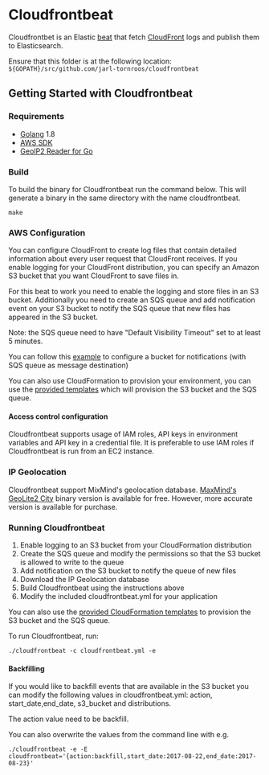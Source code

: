 # Cloudfrontbeat

Cloudfrontbet is an Elastic [beat](https://www.elastic.co/products/beats) that fetch [CloudFront](https://aws.amazon.com/cloudfront/) logs and publish them to Elasticsearch.

Ensure that this folder is at the following location:
`${GOPATH}/src/github.com/jarl-tornroos/cloudfrontbeat`

## Getting Started with Cloudfrontbeat

### Requirements

* [Golang](https://golang.org/dl/) 1.8
* [AWS SDK](https://aws.amazon.com/sdk-for-go/)
* [GeoIP2 Reader for Go](https://github.com/oschwald/geoip2-golang)

### Build

To build the binary for Cloudfrontbeat run the command below. This will generate a binary
in the same directory with the name cloudfrontbeat.

```
make
```

### AWS Configuration

You can configure CloudFront to create log files that contain detailed information about every user request that CloudFront receives. If you enable logging for your CloudFront distribution, you can specify an Amazon S3 bucket that you want CloudFront to save files in.

For this beat to work you need to enable the logging and store files in an S3 bucket. Additionally you need to create an SQS queue and add notification event on your S3 bucket to notify the SQS queue that new files has appeared in the S3 bucket. 

Note: the SQS queue need to have "Default Visibility Timeout" set to at least 5 minutes.

You can follow this [example](http://docs.aws.amazon.com/AmazonS3/latest/dev/ways-to-add-notification-config-to-bucket.html) to configure a bucket for notifications (with SQS queue as message destination)

You can also use CloudFormation to provision your environment, you can use the [provided templates](/cloudformation) which will provision the S3 bucket and the SQS queue.

#### Access control configuration

Cloudfrontbeat supports usage of IAM roles, API keys in environment variables and API key in a credential file. It is preferable to use IAM roles if Cloudfrontbeat is run from an EC2 instance.

### IP Geolocation

Cloudfrontbeat support MixMind's geolocation database. [MaxMind's GeoLite2 City](https://dev.maxmind.com/geoip/geoip2/geolite2/) binary version is available for free. However, more accurate version is available for purchase.

### Running Cloudfrontbeat

1. Enable logging to an S3 bucket from your CloudFormation distribution
2. Create the SQS queue and modify the permissions so that the S3 bucket is allowed to write to the queue
3. Add notification on the S3 bucket to notify the queue of new files
4. Download the IP Geolocation database
5. Build Cloudfrontbeat using the instructions above
6. Modify the included cloudfrontbeat.yml for your application

You can also use the [provided CloudFormation templates](/cloudformation) to provision the S3 bucket and the SQS queue.

To run Cloudfrontbeat, run:

```
./cloudfrontbeat -c cloudfrontbeat.yml -e
```

#### Backfilling

If you would like to backfill events that are available in the S3 bucket you can modify the following values in cloudfrontbeat.yml: action, start_date,end_date, s3_bucket and distributions.

The action value need to be backfill.

You can also overwrite the values from the command line with e.g.

```
./cloudfrontbeat -e -E cloudfrontbeat='{action:backfill,start_date:2017-08-22,end_date:2017-08-23}'
```
